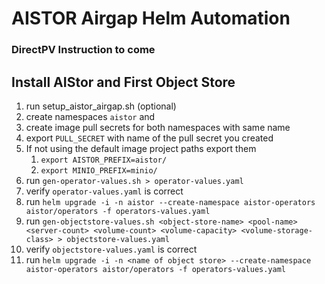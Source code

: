 # AISTOR Airgap Helm Automation

### DirectPV Instruction to come

## Install AIStor and First Object Store
1. run setup_aistor_airgap.sh (optional)
2. create namespaces `aistor` and <object store name>
3. create image pull secrets for both namespaces with same name
4. export `PULL_SECRET` with name of the pull secret you created
5. If not using the default image project paths export them
   1. `export AISTOR_PREFIX=aistor/`
   2. `export MINIO_PREFIX=minio/`
6. run `gen-operator-values.sh > operator-values.yaml`
7. verify `operator-values.yaml` is correct
8. run `helm upgrade -i -n aistor --create-namespace aistor-operators aistor/operators -f operators-values.yaml`
9. run `gen-objectstore-values.sh <object-store-name> <pool-name> <server-count> <volume-count> <volume-capacity> <volume-storage-class> > objectstore-values.yaml`
10. verify `objectstore-values.yaml` is correct
11. run `helm upgrade -i -n <name of object store> --create-namespace aistor-operators aistor/operators -f operators-values.yaml`
